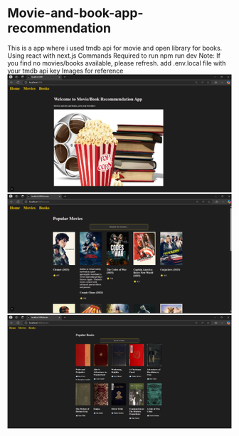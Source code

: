 # Movie-and-book-app-recommendation
This is a app where i used tmdb api for movie and open library for books. Using react with next.js
Commands Required to run
npm run dev
Note: If you find no movies/books available, please refresh.
add .env.local file with your tmdb api key
Images for reference
![image_alt](https://github.com/Poorvishettigar/Movie-and-book-app-recommendation/blob/main/Screenshot%202025-03-31%20190414.png?raw=true)
![image_alt](https://github.com/Poorvishettigar/Movie-and-book-app-recommendation/blob/main/Screenshot%202025-03-31%20190429.png?raw=true)
![image_alt](https://github.com/Poorvishettigar/Movie-and-book-app-recommendation/blob/main/Screenshot%202025-03-31%20190452.png?raw=true)
